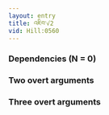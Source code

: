 ```yaml
---
layout: entry
title: འཇིབ་√2
vid: Hill:0560
---
```

### Dependencies (N = 0)


### Two overt arguments


### Three overt arguments
